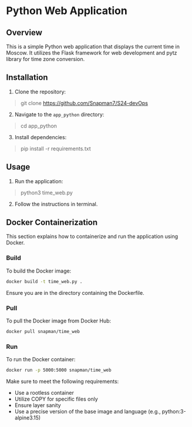 # Python Web Application

## Overview
This is a simple Python web application that displays the current time in Moscow. It utilizes the Flask framework for web development and pytz library for time zone conversion.

## Installation
1. Clone the repository:
>git clone https://github.com/Snapman7/S24-devOps
2. Navigate to the `app_python` directory:
>cd app_python
3. Install dependencies:
>pip install -r requirements.txt

## Usage
1. Run the application:
>python3 time_web.py
2. Follow the instructions in terminal.

## Docker Containerization

This section explains how to containerize and run the application using Docker.

### Build

To build the Docker image:

```bash
docker build -t time_web.py .
```

Ensure you are in the directory containing the Dockerfile.

### Pull

To pull the Docker image from Docker Hub:

```bash
docker pull snapman/time_web
```

### Run

To run the Docker container:

```bash
docker run -p 5000:5000 snapman/time_web
```

Make sure to meet the following requirements:

- Use a rootless container
- Utilize COPY for specific files only
- Ensure layer sanity
- Use a precise version of the base image and language (e.g., python:3-alpine3.15)
```
